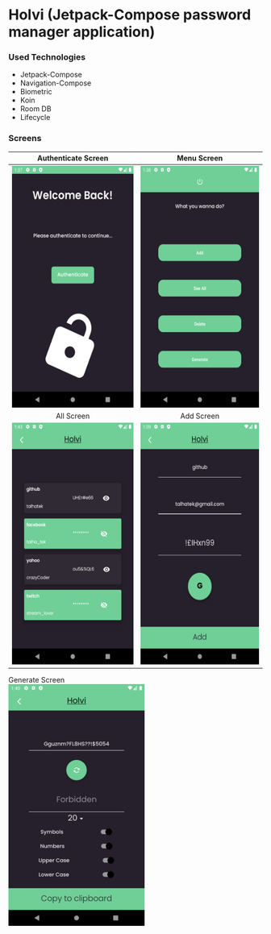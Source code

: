 # Holvi (Jetpack-Compose password manager application)

### Used Technologies

- Jetpack-Compose
- Navigation-Compose
- Biometric
- Koin
- Room DB
- Lifecycle

### Screens

Authenticate Screen                                                    |  Menu Screen
:---------------------------------------------------------------------:|:----------------------------------------------------------------:
<img src="/screenshot/auth_screen.png" width="270" height="480">       | <img src="/screenshot/menu_screen.png" width="270" height="480">
All Screen                                                             |  Add Screen
<img src="/screenshot/all_screen.png" width="270" height="480">        | <img src="/screenshot/add_screen.png" width="270" height="480">
Generate Screen                                                        
<img src="/screenshot/generate_screen.png" width="270" height="480">   


